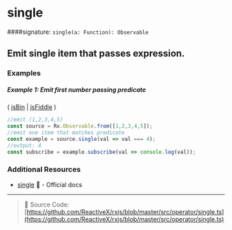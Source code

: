 # single
####signature: `single(a: Function): Observable`

## Emit single item that passes expression.

### Examples

##### Example 1: Emit first number passing predicate

( [jsBin](http://jsbin.com/solecibuza/1/edit?js,console) | [jsFiddle](https://jsfiddle.net/btroncone/26r5y90s/) )

```js
//emit (1,2,3,4,5)
const source = Rx.Observable.from([1,2,3,4,5]);
//emit one item that matches predicate
const example = source.single(val => val === 4);
//output: 4
const subscribe = example.subscribe(val => console.log(val));
```


### Additional Resources
* [single](http://reactivex.io/rxjs/class/es6/Observable.js~Observable.html#instance-method-single) :newspaper: - Official docs

---
> :file_folder: Source Code:  [https://github.com/ReactiveX/rxjs/blob/master/src/operator/single.ts](https://github.com/ReactiveX/rxjs/blob/master/src/operator/single.ts)
